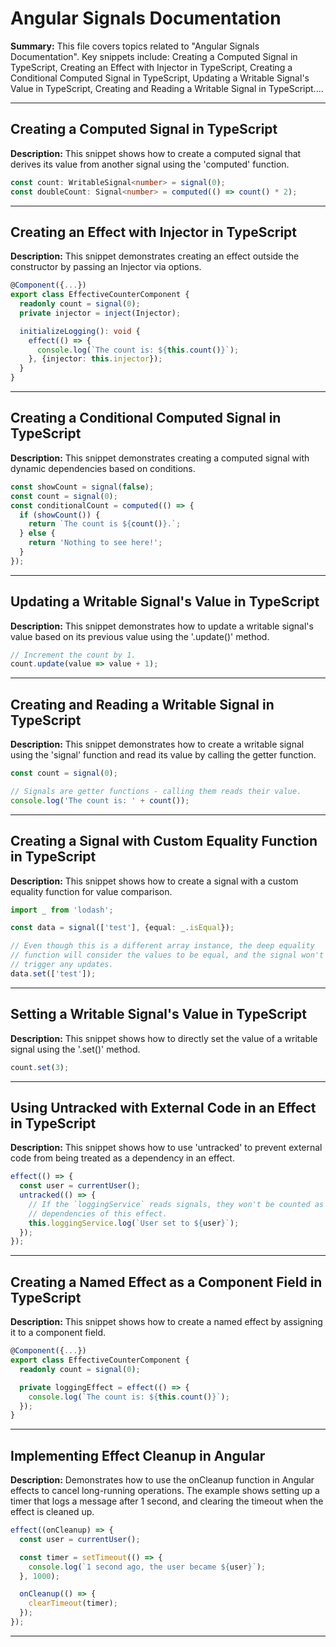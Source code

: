 # Angular Signals Documentation

**Summary:** This file covers topics related to "Angular Signals Documentation". Key snippets include: Creating a Computed Signal in TypeScript, Creating an Effect with Injector in TypeScript, Creating a Conditional Computed Signal in TypeScript, Updating a Writable Signal's Value in TypeScript, Creating and Reading a Writable Signal in TypeScript....

---

## Creating a Computed Signal in TypeScript

**Description:** This snippet shows how to create a computed signal that derives its value from another signal using the 'computed' function.

```typescript
const count: WritableSignal<number> = signal(0);
const doubleCount: Signal<number> = computed(() => count() * 2);
```

---

## Creating an Effect with Injector in TypeScript

**Description:** This snippet demonstrates creating an effect outside the constructor by passing an Injector via options.

```typescript
@Component({...})
export class EffectiveCounterComponent {
  readonly count = signal(0);
  private injector = inject(Injector);

  initializeLogging(): void {
    effect(() => {
      console.log(`The count is: ${this.count()}`);
    }, {injector: this.injector});
  }
}
```

---

## Creating a Conditional Computed Signal in TypeScript

**Description:** This snippet demonstrates creating a computed signal with dynamic dependencies based on conditions.

```typescript
const showCount = signal(false);
const count = signal(0);
const conditionalCount = computed(() => {
  if (showCount()) {
    return `The count is ${count()}.`;
  } else {
    return 'Nothing to see here!';
  }
});
```

---

## Updating a Writable Signal's Value in TypeScript

**Description:** This snippet demonstrates how to update a writable signal's value based on its previous value using the '.update()' method.

```typescript
// Increment the count by 1.
count.update(value => value + 1);
```

---

## Creating and Reading a Writable Signal in TypeScript

**Description:** This snippet demonstrates how to create a writable signal using the 'signal' function and read its value by calling the getter function.

```typescript
const count = signal(0);

// Signals are getter functions - calling them reads their value.
console.log('The count is: ' + count());
```

---

## Creating a Signal with Custom Equality Function in TypeScript

**Description:** This snippet shows how to create a signal with a custom equality function for value comparison.

```typescript
import _ from 'lodash';

const data = signal(['test'], {equal: _.isEqual});

// Even though this is a different array instance, the deep equality
// function will consider the values to be equal, and the signal won't
// trigger any updates.
data.set(['test']);
```

---

## Setting a Writable Signal's Value in TypeScript

**Description:** This snippet shows how to directly set the value of a writable signal using the '.set()' method.

```typescript
count.set(3);
```

---

## Using Untracked with External Code in an Effect in TypeScript

**Description:** This snippet shows how to use 'untracked' to prevent external code from being treated as a dependency in an effect.

```typescript
effect(() => {
  const user = currentUser();
  untracked(() => {
    // If the `loggingService` reads signals, they won't be counted as
    // dependencies of this effect.
    this.loggingService.log(`User set to ${user}`);
  });
});
```

---

## Creating a Named Effect as a Component Field in TypeScript

**Description:** This snippet shows how to create a named effect by assigning it to a component field.

```typescript
@Component({...})
export class EffectiveCounterComponent {
  readonly count = signal(0);

  private loggingEffect = effect(() => {
    console.log(`The count is: ${this.count()}`);
  });
}
```

---

## Implementing Effect Cleanup in Angular

**Description:** Demonstrates how to use the onCleanup function in Angular effects to cancel long-running operations. The example shows setting up a timer that logs a message after 1 second, and clearing the timeout when the effect is cleaned up.

```typescript
effect((onCleanup) => {
  const user = currentUser();

  const timer = setTimeout(() => {
    console.log(`1 second ago, the user became ${user}`);
  }, 1000);

  onCleanup(() => {
    clearTimeout(timer);
  });
});
```

---